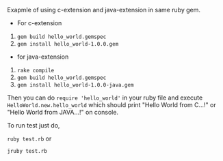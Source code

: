 Exapmle of using c-extension and java-extension in same ruby gem.

- For c-extension

1. `gem build hello_world.gemspec`
2. `gem install hello_world-1.0.0.gem`

- for java-extension

1. `rake compile`
1. `gem build hello_world.gemspec`
2. `gem install hello_world-1.0.0-java.gem`


Then you can do `require 'hello_world'` in your ruby file and execute `HelloWorld.new.hello_world` which should print "Hello World from C...!" or "Hello World from JAVA...!" on console.

To run test just do,

`ruby test.rb` or

`jruby test.rb`
